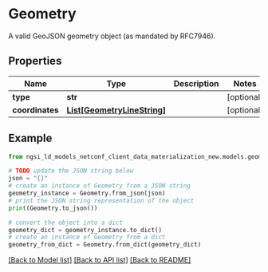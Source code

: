 # Geometry

A valid GeoJSON geometry object (as mandated by RFC7946). 

## Properties

Name | Type | Description | Notes
------------ | ------------- | ------------- | -------------
**type** | **str** |  | [optional] 
**coordinates** | [**List[GeometryLineString]**](GeometryLineString.md) |  | [optional] 

## Example

```python
from ngsi_ld_models_netconf_client_data_materialization_new.models.geometry import Geometry

# TODO update the JSON string below
json = "{}"
# create an instance of Geometry from a JSON string
geometry_instance = Geometry.from_json(json)
# print the JSON string representation of the object
print(Geometry.to_json())

# convert the object into a dict
geometry_dict = geometry_instance.to_dict()
# create an instance of Geometry from a dict
geometry_from_dict = Geometry.from_dict(geometry_dict)
```
[[Back to Model list]](../README.md#documentation-for-models) [[Back to API list]](../README.md#documentation-for-api-endpoints) [[Back to README]](../README.md)


